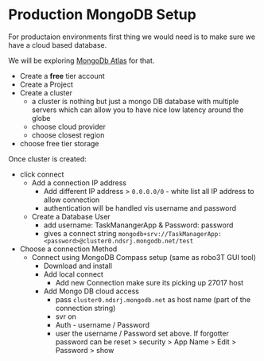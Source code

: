 # Production MongoDB Setup
For productaion environments first thing we would need is to make sure we have a cloud based database.

We will be exploring [MongoDb Atlas](https://www.mongodb.com/cloud/atlas) for that.

- Create a **free** tier account
- Create a Project
- Create a cluster
  - a cluster is nothing but just a mongo DB database with multiple servers which can allow you to have nice low latency around the globe
  - choose cloud provider
  - choose closest region
- choose free tier storage

Once cluster is created:
- click connect
  - Add a connection IP address
    - Add different IP address > `0.0.0.0/0` - white list all IP address to allow connection
    - authentication will be handled vis username and password
  - Create a Database User
    - add username: TaskManangerApp & Password: password
    - gives a connect string `mongodb+srv://TaskManagerApp:<password>@cluster0.ndsrj.mongodb.net/test`
- Choose a connection Method
  - Connect using MongoDB Compass setup (same as robo3T GUI tool)
    - Download and install
    - Add local connect
      - Add new Connection make sure its picking up 27017 host
    - Add Mongo DB cloud access
      - pass `cluster0.ndsrj.mongodb.net` as host name (part of the connection string)
      - svr on
      - Auth - username / Password
      - user the username / Password set above. If forgotter password can be reset > security > App Name > Edit > Password > show